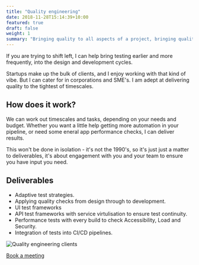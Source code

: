 ```yaml
---
title: "Quality engineering"
date: 2018-11-28T15:14:39+10:00
featured: true
draft: false
weight: 1
summary: "Bringing quality to all aspects of a project, bringing quality assurance and testing to the SDLC, from design to production."
---
```


If you are trying to shift left, I can help bring testing earlier and more frequently, into the design and development cycles.

Startups make up the bulk of clients, and I enjoy working with that kind of vibe. But I can cater for in corporations and SME's. I am adept at delivering quality to the tightest of timescales.

## How does it work?

We can work out timescales and tasks, depending on your needs and budget. Whether you want a little help getting more automation in your pipeline, or need some eneral app performance checks, I can deliver results. 

This won't be done in isolation - it's not the 1990's, so it's just just a matter to deliverables, it's about engagement with you and your team to ensure you have input you need.

## Deliverables
- Adaptive test strategies.
- Applying quality checks from design through to development.
- UI test frameworks
- API test frameworks with service virtulisation to ensure test continuity.
- Performance tests with every build to check Accessibility, Load and Security.
- Integration of tests into CI/CD pipelines.


![Quality engineering clients](/images/illustrations/clients-qe.png)

[Book a meeting](https://calendly.com/jaffamonkeyltd/intro-call)